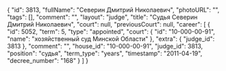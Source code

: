 {
    "id": 3813,
    "fullName": "Северин Дмитрий Николаевич",
    "photoURL": "",
    "tags": [],
    "comment": "",
    "layout": "judge",
    "title": "Судья Северин Дмитрий Николаевич",
    "court": null,
    "previousCourt": null,
    "career": [
        {
            "id": 5052,
            "term": 5,
            "type": "appointed",
            "court": {
                "id": "10-000-00-91",
                "name": "хозяйственный суд Минской Области"
            },
            "extra": {
                "judge_id": 3813
            },
            "comment": "",
            "house_id": "10-000-00-91",
            "judge_id": 3813,
            "position": "судья",
            "term_type": "years",
            "timestamp": "2011-04-19",
            "decree_number": "168"
        }
    ]
}